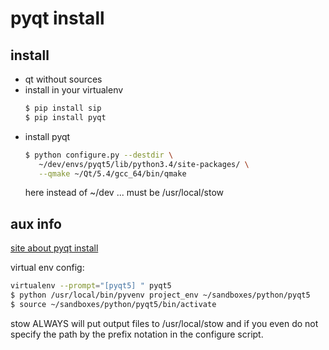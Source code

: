 # pyqt install

## install
- qt without sources
- install in your virtualenv
  ```sh
  $ pip install sip
  $ pip install pyqt
  ```
- install pyqt
  ```sh
  $ python configure.py --destdir \
     ~/dev/envs/pyqt5/lib/python3.4/site-packages/ \
     --qmake ~/Qt/5.4/gcc_64/bin/qmake
  ```
  here instead of ~/dev ... must be /usr/local/stow

## aux info
[site about pyqt install](http://habrahabr.ru/post/248189/)

virtual env config:
```sh
virtualenv --prompt="[pyqt5] " pyqt5
$ python /usr/local/bin/pyvenv project_env ~/sandboxes/python/pyqt5
$ source ~/sandboxes/python/pyqt5/bin/activate
```

stow ALWAYS will put output files to /usr/local/stow 
and if you even do not specify the path
by the prefix notation in the configure script.

